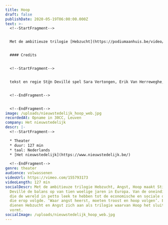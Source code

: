 ```yaml
---
title: Hoop
draft: false
publishDate: 2020-05-19T06:00:00.000Z
text: >-
  <!--StartFragment-->


  Met de ambitieuze trilogie [Hebzucht](https://podiumaanhuis.be/video/hebzucht/), [Angst](https://podiumaanhuis.be/video/angst/), Hoop maakt Stijn Devillé de balans op van tien woelige jaren in Europa. Van de oneindige groei die de wereld in petto leek te hebben tot de economische en sociale dieperik die erop volgde. ‘Waar angst heerst, moeten troost en hoop volgen’. En zo dienen Hebzucht en Angst zich aan als trilogie waarvan Hoop het sluitstuk vormt. Want het pessimisme dat tijdens Devillés research voor Angst naar voren kwam, was zo groot, dat hij er zelf ongemakkelijk van werd. Dus schreef hij een nieuwe politieke thriller die op een bevrijding eindigt. We leven niet in een tijdperk van verandering. We leven in een verandering van tijdperk. Utopieën worden in eerste instantie op drie gronden bestreden. Eén. Futiliteit: het kan niet. Twee. Gevaar: de risico’s zijn te groot. Drie. Perversiteit: het ontaardt in zijn tegendeel. Maar kort nadat utopieën zijn ingevoerd, ervaren we ze als de normaalste zaak van de wereld. De werkelijkheid is niet onveranderlijk. Alles zou anders kunnen zijn. Utopieën kunnen de manier waarop de wereld vandaag draait ontmaskeren als slechts één van vele mogelijkheden. Dit zal veel van ons vragen. Het zal op grote weerstand stoten. Maar het kan. We sturen mensen naar de maan. We zenden missies naar Mars. Wir schaffen das. We moeten eigenlijk alleen maar beslissen dat we het ook willen.


  #### Credits


  <!--StartFragment-->


  tekst en regie Stĳn Devillé spel Sara Vertongen, Erik Van Herreweghe, Michaël Pas, Tom Van Bauwel, Christophe Aussems, Bram Van Der Kelen, Simone Milsdochter, Maarten Ketels en Lena Devillé als het kind compositie en live muziek Bert Hornikx, Geert Waegeman, Trĳn Janssens dramaturgie Els Theunis artistieke feedback Christophe Aussems captatie Beeldstorm


  <!--EndFragment-->


  <!--EndFragment-->
image: /uploads/nieuwstedelijk_hoop_web.jpg
recordedAt: Opname in 30CC, Leuven
company: Het nieuwstedelijk
descr: |-
  <!--StartFragment-->

  * Theater
  * duur: 127 min
  * taal: Nederlands
  * [Het nieuwstedelijk](https://www.nieuwstedelijk.be/)

  <!--EndFragment-->
genre: theater
audience: volwassenen
videoUrl: https://vimeo.com/155793173
videoLength: 127 min
socialDescr: Met de ambitieuze trilogie Hebzucht, Angst, Hoop maakt Stijn
  Devillé de balans op van tien woelige jaren in Europa. Van de oneindige groei
  die de wereld in petto leek te hebben tot de economische en sociale dieperik
  die erop volgde. ‘Waar angst heerst, moeten troost en hoop volgen’. En zo
  dienen Hebzucht en Angst zich aan als trilogie waarvan Hoop het sluitstuk
  vormt.
socialImage: /uploads/nieuwstedelijk_hoop_web.jpg
---
```

